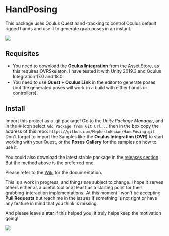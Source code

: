 # HandPosing
This package uses Oculus Quest hand-tracking to control Oculus default rigged hands and use it to generate grab poses in an instant.

![](https://user-images.githubusercontent.com/4976810/86815186-a97c5280-c082-11ea-9df2-8c45a28f06e7.gif)

## Requisites 
- You need to download the **Oculus Integration** from the Asset Store, as this requires OVRSkeleton. I have tested it with Unity 2019.3 and Oculus Integration 17.0 and 18.0.
- You need to use **Quest + Oculus Link** in the editor to generate poses (but the generated poses will work in a build with either hands or controllers).

## Install
Import this project as a .git package! Go to the *Unity Package Manager*, and in the ✚ icon select `Add Package from Git Url...` then in the box copy the address of this repo: `https://github.com/MephestoKhaan/HandPosing.git`
Don't forget to import the Samples like the **Oculus Integration (OVR)** to start working with your Quest, or the **Poses Gallery** for the samples on how to use it.

You could also download the latest stable package in the [releases section](https://github.com/MephestoKhaan/HandPosing/releases/). But the method above is the preferred one.

Please refer to the [Wiki](https://github.com/MephestoKhaan/HandPosing/wiki) for the documentation.

This is a work in progress, and things are subject to change. I hope it serves others either as a useful tool or at least as a starting point for their grabbing-interaction implementations. At this moment I won't be accepting **Pull Requests** but reach me in the issues if something is not right or have any feature in mind that you think is missing.

And please leave a **star** if this helped you, it truly helps keep the motivation going!

![](https://user-images.githubusercontent.com/4976810/86817608-856e4080-c085-11ea-8210-d280904f5d00.gif)
